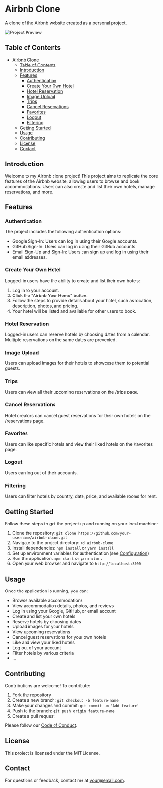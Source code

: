 # Airbnb Clone

A clone of the Airbnb website created as a personal project.

![Project Preview](screenshots/app-screenshot.png)

## Table of Contents

- [Airbnb Clone](#airbnb-clone)
  - [Table of Contents](#table-of-contents)
  - [Introduction](#introduction)
  - [Features](#features)
    - [Authentication](#authentication)
    - [Create Your Own Hotel](#create-your-own-hotel)
    - [Hotel Reservation](#hotel-reservation)
    - [Image Upload](#image-upload)
    - [Trips](#trips)
    - [Cancel Reservations](#cancel-reservations)
    - [Favorites](#favorites)
    - [Logout](#logout)
    - [Filtering](#filtering)
  - [Getting Started](#getting-started)
  - [Usage](#usage)
  - [Contributing](#contributing)
  - [License](#license)
  - [Contact](#contact)

## Introduction

Welcome to my Airbnb clone project! This project aims to replicate the core features of the Airbnb website, allowing users to browse and book accommodations. Users can also create and list their own hotels, manage reservations, and more.

## Features

### Authentication

The project includes the following authentication options:

- Google Sign-In: Users can log in using their Google accounts.
- GitHub Sign-In: Users can log in using their GitHub accounts.
- Email Sign-Up and Sign-In: Users can sign up and log in using their email addresses.

### Create Your Own Hotel

Logged-in users have the ability to create and list their own hotels:

1. Log in to your account.
2. Click the "Airbnb Your Home" button.
3. Follow the steps to provide details about your hotel, such as location, description, photos, and pricing.
4. Your hotel will be listed and available for other users to book.

### Hotel Reservation

Logged-in users can reserve hotels by choosing dates from a calendar. Multiple reservations on the same dates are prevented.

### Image Upload

Users can upload images for their hotels to showcase them to potential guests.

### Trips

Users can view all their upcoming reservations on the /trips page.

### Cancel Reservations

Hotel creators can cancel guest reservations for their own hotels on the /reservations page.

### Favorites

Users can like specific hotels and view their liked hotels on the /favorites page.

### Logout

Users can log out of their accounts.

### Filtering

Users can filter hotels by country, date, price, and available rooms for rent.

## Getting Started

Follow these steps to get the project up and running on your local machine:

1. Clone the repository: `git clone https://github.com/your-username/airbnb-clone.git`
2. Navigate to the project directory: `cd airbnb-clone`
3. Install dependencies: `npm install` or `yarn install`
4. Set up environment variables for authentication (see [Configuration](#configuration))
5. Run the application: `npm start` or `yarn start`
6. Open your web browser and navigate to `http://localhost:3000`

## Usage

Once the application is running, you can:

- Browse available accommodations
- View accommodation details, photos, and reviews
- Log in using your Google, GitHub, or email account
- Create and list your own hotels
- Reserve hotels by choosing dates
- Upload images for your hotels
- View upcoming reservations
- Cancel guest reservations for your own hotels
- Like and view your liked hotels
- Log out of your account
- Filter hotels by various criteria
- ...

## Contributing

Contributions are welcome! To contribute:
1. Fork the repository
2. Create a new branch: `git checkout -b feature-name`
3. Make your changes and commit: `git commit -m 'Add feature'`
4. Push to the branch: `git push origin feature-name`
5. Create a pull request

Please follow our [Code of Conduct](CODE_OF_CONDUCT.md).

## License

This project is licensed under the [MIT License](LICENSE).

## Contact

For questions or feedback, contact me at your@email.com.
